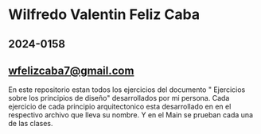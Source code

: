# Wilfredo Valentin Feliz Caba
## 2024-0158
## wfelizcaba7@gmail.com

En este repositorio estan todos los ejercicios del documento " Ejercicios sobre los principios de diseño" desarrollados por mi persona.
Cada ejercicio de cada principio arquitectonico esta desarrollado en en el respectivo archivo que lleva su nombre.
Y en el Main se prueban cada una de las clases.
